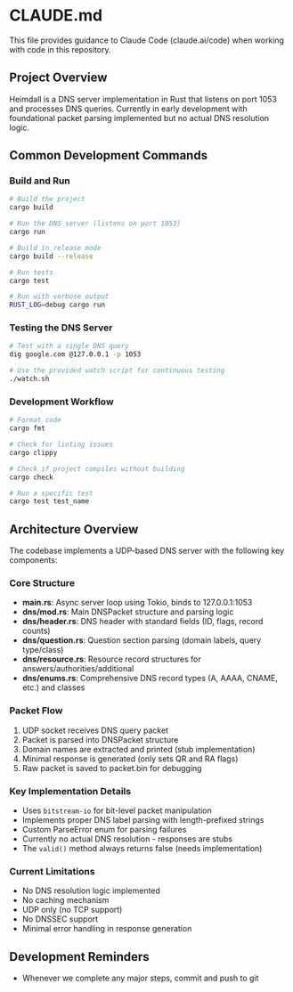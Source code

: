 # CLAUDE.md

This file provides guidance to Claude Code (claude.ai/code) when working with code in this repository.

## Project Overview

Heimdall is a DNS server implementation in Rust that listens on port 1053 and processes DNS queries. Currently in early development with foundational packet parsing implemented but no actual DNS resolution logic.

## Common Development Commands

### Build and Run
```bash
# Build the project
cargo build

# Run the DNS server (listens on port 1053)
cargo run

# Build in release mode
cargo build --release

# Run tests
cargo test

# Run with verbose output
RUST_LOG=debug cargo run
```

### Testing the DNS Server
```bash
# Test with a single DNS query
dig google.com @127.0.0.1 -p 1053

# Use the provided watch script for continuous testing
./watch.sh
```

### Development Workflow
```bash
# Format code
cargo fmt

# Check for linting issues
cargo clippy

# Check if project compiles without building
cargo check

# Run a specific test
cargo test test_name
```

## Architecture Overview

The codebase implements a UDP-based DNS server with the following key components:

### Core Structure
- **main.rs**: Async server loop using Tokio, binds to 127.0.0.1:1053
- **dns/mod.rs**: Main DNSPacket structure and parsing logic
- **dns/header.rs**: DNS header with standard fields (ID, flags, record counts)
- **dns/question.rs**: Question section parsing (domain labels, query type/class)
- **dns/resource.rs**: Resource record structures for answers/authorities/additional
- **dns/enums.rs**: Comprehensive DNS record types (A, AAAA, CNAME, etc.) and classes

### Packet Flow
1. UDP socket receives DNS query packet
2. Packet is parsed into DNSPacket structure
3. Domain names are extracted and printed (stub implementation)
4. Minimal response is generated (only sets QR and RA flags)
5. Raw packet is saved to packet.bin for debugging

### Key Implementation Details
- Uses `bitstream-io` for bit-level packet manipulation
- Implements proper DNS label parsing with length-prefixed strings
- Custom ParseError enum for parsing failures
- Currently no actual DNS resolution - responses are stubs
- The `valid()` method always returns false (needs implementation)

### Current Limitations
- No DNS resolution logic implemented
- No caching mechanism
- UDP only (no TCP support)
- No DNSSEC support
- Minimal error handling in response generation

## Development Reminders
- Whenever we complete any major steps, commit and push to git